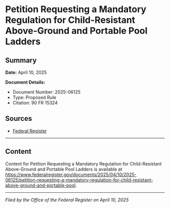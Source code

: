 # Petition Requesting a Mandatory Regulation for Child-Resistant Above-Ground and Portable Pool Ladders

## Summary

**Date:** April 10, 2025

**Document Details:**
- Document Number: 2025-06125
- Type: Proposed Rule
- Citation: 90 FR 15324

## Sources
- [Federal Register](https://www.federalregister.gov/documents/2025/04/10/2025-06125/petition-requesting-a-mandatory-regulation-for-child-resistant-above-ground-and-portable-pool)

---

## Content

Content for Petition Requesting a Mandatory Regulation for Child-Resistant Above-Ground and Portable Pool Ladders is available at https://www.federalregister.gov/documents/2025/04/10/2025-06125/petition-requesting-a-mandatory-regulation-for-child-resistant-above-ground-and-portable-pool.

---

*Filed by the Office of the Federal Register on April 10, 2025*
